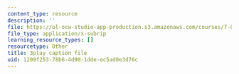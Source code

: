```yaml
---
content_type: resource
description: ''
file: https://ol-ocw-studio-app-production.s3.amazonaws.com/courses/7-016-introductory-biology-fall-2018/1209f25378b64d901ddeec5ad0e3d76c_Ao-r2nsib_Y.srt
file_type: application/x-subrip
learning_resource_types: []
resourcetype: Other
title: 3play caption file
uid: 1209f253-78b6-4d90-1dde-ec5ad0e3d76c
---
```

